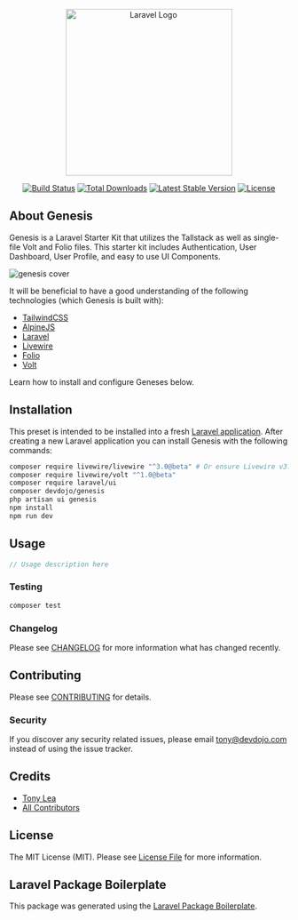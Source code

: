 <p align="center"><a href="https://github.com/thedevdojo/genesis" target="_blank"><img src="https://raw.githubusercontent.com/thedevdojo/genesis/main/art/logo2.svg?logo=true" width="300" alt="Laravel Logo"></a></p>
<p align="center">
<a href="https://github.com/thedevdojo/genesis/actions"><img src="https://github.com/thedevdojo/genesis/actions/workflows/main.yml/badge.svg" alt="Build Status"></a>
<a href="https://packagist.org/packages/devdojo/genesis"><img src="https://img.shields.io/packagist/dt/devdojo/genesis" alt="Total Downloads"></a>
<a href="https://packagist.org/packages/devdojo/genesis"><img src="https://img.shields.io/packagist/v/devdojo/genesis" alt="Latest Stable Version"></a>
<a href="https://packagist.org/packages/devdojo/genesis"><img src="https://img.shields.io/packagist/l/devdojo/genesis" alt="License"></a>
</p>

## About Genesis

Genesis is a Laravel Starter Kit that utilizes the Tallstack as well as single-file Volt and Folio files. This starter kit includes Authentication, User Dashboard, User Profile, and easy to use UI Components.

<p><img src="https://cdn.devdojo.com/images/august2023/genesis-cover.png" alt="genesis cover" /></p>

It will be beneficial to have a good understanding of the following technologies (which Genesis is built with):

- [TailwindCSS](https://tailwindcss.com)
- [AlpineJS](https://alpinejs.dev)
- [Laravel](https://laravel.com)
- [Livewire](https://livewire.laravel.com)
- [Folio](https://github.com/laravel/folio)
- [Volt](https://github.com/livewire/volt)

Learn how to install and configure Geneses below.

## Installation

This preset is intended to be installed into a fresh [Laravel application](https://laravel.com). After creating a new Laravel application you can install Genesis with the following commands:

```bash
composer require livewire/livewire "^3.0@beta" # Or ensure Livewire v3.x is installed...
composer require livewire/volt "^1.0@beta"
composer require laravel/ui
composer devdojo/genesis
php artisan ui genesis
npm install
npm run dev
```

## Usage

```php
// Usage description here
```

### Testing

```bash
composer test
```

### Changelog

Please see [CHANGELOG](CHANGELOG.md) for more information what has changed recently.

## Contributing

Please see [CONTRIBUTING](CONTRIBUTING.md) for details.

### Security

If you discover any security related issues, please email tony@devdojo.com instead of using the issue tracker.

## Credits

-   [Tony Lea](https://github.com/devdojo)
-   [All Contributors](../../contributors)

## License

The MIT License (MIT). Please see [License File](LICENSE.md) for more information.

## Laravel Package Boilerplate

This package was generated using the [Laravel Package Boilerplate](https://laravelpackageboilerplate.com).
